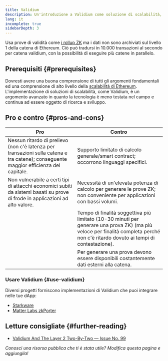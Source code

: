 ```yaml
---
title: Validium
description: Un'introduzione a Validium come soluzione di scalabilità, attualmente utilizzata dalla comunità Ethereum.
lang: it
incomplete: true
sidebarDepth: 3
---
```


Usa prove di validità come [i rollup ZK](/developers/docs/scaling/zk-rollups/) ma i dati non sono archiviati sul livello 1 della catena di Ethereum. Ciò può tradursi in 10.000 transazioni al secondo per catena validium, con la possibilità di eseguire più catene in parallelo.

## Prerequisiti {#prerequisites}

Dovresti avere una buona comprensione di tutti gli argomenti fondamentali ed una comprensione di alto livello della [scalabilità di Ethereum](/developers/docs/scaling/). L'implementazione di soluzioni di scalabilità, come Validium, è un argomento avanzato in quanto la tecnologia è meno testata nel campo e continua ad essere oggetto di ricerca e sviluppo.

## Pro e contro {#pros-and-cons}

| Pro                                                                                                                                  | Contro                                                                                                                                                                            |
| ------------------------------------------------------------------------------------------------------------------------------------ | --------------------------------------------------------------------------------------------------------------------------------------------------------------------------------- |
| Nessun ritardo di prelievo (non c'è latenza per transazioni sulla catena e tra catene); conseguente maggior efficienza del capitale. | Supporto limitato di calcolo generale/smart contract; occorrono linguaggi specifici.                                                                                              |
| Non vulnerabile a certi tipi di attacchi economici subiti da sistemi basati su prove di frode in applicazioni ad alto valore.        | Necessità di un'elevata potenza di calcolo per generare le prove ZK; non conveniente per applicazioni con bassi volumi.                                                           |
|                                                                                                                                      | Tempo di finalità soggettiva più limitato (10-30 minuti per generare una prova ZK) (ma più veloce per finalità completa perché non c'è ritardo dovuto ai tempi di contestazione). |
|                                                                                                                                      | Per generare una prova devono essere disponibili costantemente dati esterni alla catena.                                                                                          |

### Usare Validium {#use-validium}

Diversi progetti forniscono implementazioni di Validium che puoi integrare nelle tue dApp:

- [Starkware](https://starkware.co/)
- [Matter Labs zkPorter](https://matter-labs.io/)

## Letture consigliate {#further-reading}

- [Validium And The Layer 2 Two-By-Two — Issue No. 99](https://www.buildblockchain.tech/newsletter/issues/no-99-validium-and-the-layer-2-two-by-two)

_Conosci una risorsa pubblica che ti è stata utile? Modifica questa pagina e aggiungila!_

